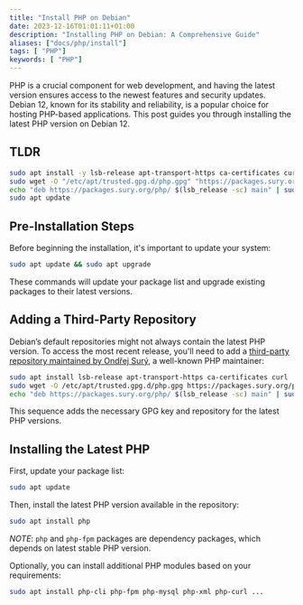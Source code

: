 ```yaml
---
title: "Install PHP on Debian"
date: 2023-12-16T01:01:11+01:00
description: "Installing PHP on Debian: A Comprehensive Guide"
aliases: ["docs/php/install"]
tags: [ "PHP"]
keywords: [ "PHP"]
---
```


PHP is a crucial component for web development, and having the latest version ensures access to the newest features and security updates. Debian 12, known for its stability and reliability, is a popular choice for hosting PHP-based applications. This post guides you through installing the latest PHP version on Debian 12.

## TLDR

```bash
sudo apt install -y lsb-release apt-transport-https ca-certificates curl && \
sudo wget -O "/etc/apt/trusted.gpg.d/php.gpg" "https://packages.sury.org/php/apt.gpg" && \
echo "deb https://packages.sury.org/php/ $(lsb_release -sc) main" | sudo tee "/etc/apt/sources.list.d/php.list" && \
sudo apt update
```

## Pre-Installation Steps

Before beginning the installation, it's important to update your system:

```bash
sudo apt update && sudo apt upgrade
```

These commands will update your package list and upgrade existing packages to their latest versions.

## Adding a Third-Party Repository

Debian’s default repositories might not always contain the latest PHP version.
To access the most recent release, you'll need to add a [third-party repository maintained by Ondřej Surý](https://deb.sury.org/), a well-known PHP maintainer:

```bash
sudo apt install lsb-release apt-transport-https ca-certificates curl
sudo wget -O /etc/apt/trusted.gpg.d/php.gpg https://packages.sury.org/php/apt.gpg
echo "deb https://packages.sury.org/php/ $(lsb_release -sc) main" | sudo tee /etc/apt/sources.list.d/php.list
```

This sequence adds the necessary GPG key and repository for the latest PHP versions.

## Installing the Latest PHP

First, update your package list:

```bash
sudo apt update
```

Then, install the latest PHP version available in the repository:

```bash
sudo apt install php
```

  *NOTE*: `php` and `php-fpm` packages are dependency packages, which depends on latest stable PHP version.

Optionally, you can install additional PHP modules based on your requirements:

```bash
sudo apt install php-cli php-fpm php-mysql php-xml php-curl ...
```

